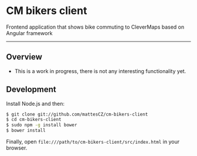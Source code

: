 # CM bikers client

Frontend application that shows bike commuting to CleverMaps based on Angular framework

***

## Overview

* This is a work in progress, there is not any interesting functionality yet.

## Development

Install Node.js and then:

```sh
$ git clone git://github.com/mattesCZ/cm-bikers-client
$ cd cm-bikers-client
$ sudo npm -g install bower
$ bower install
```

Finally, open `file:///path/to/cm-bikers-client/src/index.html` in your browser.
